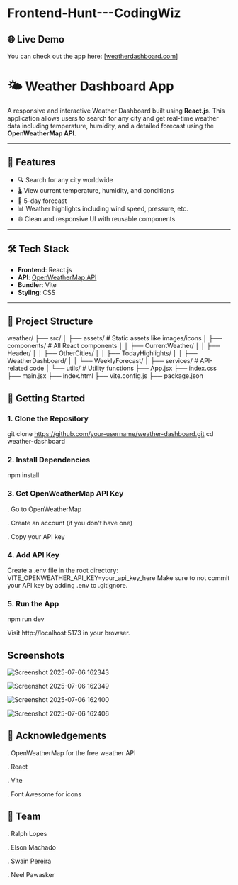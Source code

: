 # Frontend-Hunt---CodingWiz

## 🌐 Live Demo

You can check out the app here: [[weatherdashboard.com](https://codingwizweatherdashboard.netlify.app/)]

# 🌤️ Weather Dashboard App

A responsive and interactive Weather Dashboard built using **React.js**. This application allows users to search for any city and get real-time weather data including temperature, humidity, and a detailed forecast using the **OpenWeatherMap API**.

---

## 🚀 Features

- 🔍 Search for any city worldwide
- 🌡️ View current temperature, humidity, and conditions
- 📅 5-day forecast
- 📊 Weather highlights including wind speed, pressure, etc.
- 🌐 Clean and responsive UI with reusable components

---

## 🛠️ Tech Stack

- **Frontend**: React.js
- **API**: [OpenWeatherMap API](https://openweathermap.org/api)
- **Bundler**: Vite
- **Styling**: CSS

---

## 📁 Project Structure

weather/
├── src/
│ ├── assets/ # Static assets like images/icons
│ ├── components/ # All React components
│ │ ├── CurrentWeather/
│ │ ├── Header/
│ │ ├── OtherCities/
│ │ ├── TodayHighlights/
│ │ ├── WeatherDashboard/
│ │ └── WeeklyForecast/
│ ├── services/ # API-related code
│ └── utils/ # Utility functions
├── App.jsx
├── index.css
├── main.jsx
├── index.html
├── vite.config.js
├── package.json


## 🔑 Getting Started

### 1. Clone the Repository

git clone https://github.com/your-username/weather-dashboard.git
cd weather-dashboard

### 2. Install Dependencies

npm install


### 3. Get OpenWeatherMap API Key

. Go to OpenWeatherMap

. Create an account (if you don't have one)

. Copy your API key


### 4. Add API Key

Create a .env file in the root directory:
VITE_OPENWEATHER_API_KEY=your_api_key_here
Make sure to not commit your API key by adding .env to .gitignore.


### 5. Run the App

npm run dev

Visit http://localhost:5173 in your browser.


## Screenshots 

![Screenshot 2025-07-06 162343](https://github.com/user-attachments/assets/51b901ae-dabc-401d-a990-9f0d31435eef)


![Screenshot 2025-07-06 162349](https://github.com/user-attachments/assets/656a7e2c-7dd9-46cf-a736-3178ead13053)


![Screenshot 2025-07-06 162400](https://github.com/user-attachments/assets/8edf9c4d-6732-47a3-85a4-49c024e3b663)


![Screenshot 2025-07-06 162406](https://github.com/user-attachments/assets/15b66cd4-6e97-4a3e-a8cf-64cc6f5b2191)



## 🙌 Acknowledgements

. OpenWeatherMap for the free weather API

. React

. Vite

. Font Awesome for icons


## 👥 Team

. Ralph Lopes

. Elson Machado

. Swain Pereira

. Neel Pawasker








